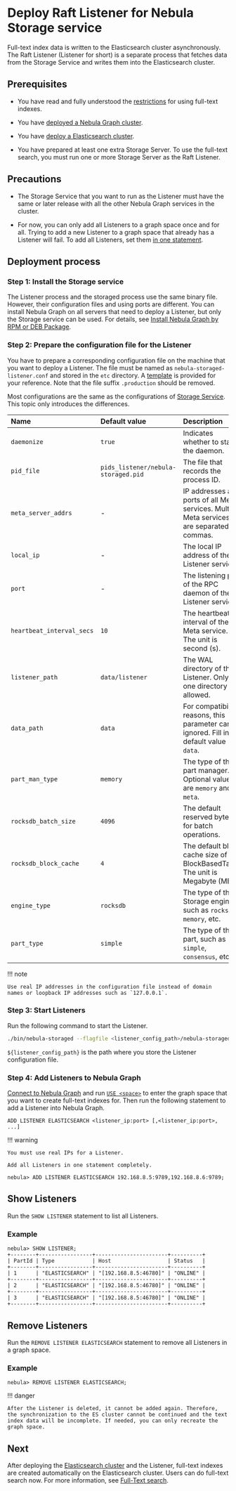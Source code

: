 # Deploy Raft Listener for Nebula Storage service

Full-text index data is written to the Elasticsearch cluster asynchronously. The Raft Listener (Listener for short) is a separate process that fetches data from the Storage Service and writes them into the Elasticsearch cluster.

## Prerequisites

* You have read and fully understood the [restrictions](../../4.deployment-and-installation/6.deploy-text-based-index/1.text-based-index-restrictions.md) for using full-text indexes.

* You have [deployed a Nebula Graph cluster](../2.compile-and-install-nebula-graph/deploy-nebula-graph-cluster.md).

* You have [deploy a Elasticsearch cluster](./2.deploy-es.md).

* You have prepared at least one extra Storage Server. To use the full-text search, you must run one or more Storage Server as the Raft Listener.

## Precautions

* The Storage Service that you want to run as the Listener must have the same or later release with all the other Nebula Graph services in the cluster.

* For now, you can only add all Listeners to a graph space once and for all. Trying to add a new Listener to a graph space that already has a Listener will fail. To add all Listeners, set them [in one statement](#step_3_add_listeners_to_nebula_graph).

## Deployment process

### Step 1: Install the Storage service

The Listener process and the storaged process use the same binary file. However, their configuration files and using ports are different. You can install Nebula Graph on all servers that need to deploy a Listener, but only the Storage service can be used. For details, see [Install Nebula Graph by RPM or DEB Package](../2.compile-and-install-nebula-graph/2.install-nebula-graph-by-rpm-or-deb.md).

### Step 2: Prepare the configuration file for the Listener

You have to prepare a corresponding configuration file on the machine that you want to deploy a Listener. The file must be named as `nebula-storaged-listener.conf` and stored in the `etc` directory. A [template](https://github.com/vesoft-inc/nebula-storage/blob/master/conf/nebula-storaged-listener.conf.production) is provided for your reference. Note that the file suffix `.production` should be removed.

Most configurations are the same as the configurations of [Storage Service](../../5.configurations-and-logs/1.configurations/4.storage-config.md). This topic only introduces the differences.

| Name         | Default value                   | Description              |
| :----------- | :----------------------- | :------------------|
| `daemonize` | `true`                    |  Indicates whether to start the daemon. |
| `pid_file`  | `pids_listener/nebula-storaged.pid` | The file that records the process ID.   |
| `meta_server_addrs` | - | IP addresses and ports of all Meta services. Multiple Meta services are separated by commas. |
| `local_ip` | - | The local IP address of the Listener service. |
| `port` | - | The listening port of the RPC daemon of the Listener service. |
| `heartbeat_interval_secs` | `10` | The heartbeat interval of the Meta service. The unit is second (s). |
| `listener_path` | `data/listener` | The WAL directory of the Listener. Only one directory is allowed. |
| `data_path` | `data` | For compatibility reasons, this parameter can be ignored. Fill in the default value `data`. |
| `part_man_type` | `memory` | The type of the part manager. Optional values ​​are `memory` and `meta`. |
| `rocksdb_batch_size` | `4096` | The default reserved bytes for batch operations. |
| `rocksdb_block_cache` | `4` | The default block cache size of BlockBasedTable. The unit is Megabyte (MB). |
| `engine_type` | `rocksdb` | The type of the Storage engine, such as `rocksdb`, `memory`, etc. |
| `part_type` | `simple`| The type of the part, such as `simple`, `consensus`, etc. |

!!! note

    Use real IP addresses in the configuration file instead of domain names or loopback IP addresses such as `127.0.0.1`.

### Step 3: Start Listeners

Run the following command to start the Listener.

```bash
./bin/nebula-storaged --flagfile <listener_config_path>/nebula-storaged-listener.conf
```

`${listener_config_path}` is the path where you store the Listener configuration file.

### Step 4: Add Listeners to Nebula Graph

[Connect to Nebula Graph](../../2.quick-start/3.connect-to-nebula-graph.md) and run [`USE <space>`](../../3.ngql-guide/9.space-statements/2.use-space.md) to enter the graph space that you want to create full-text indexes for. Then run the following statement to add a Listener into Nebula Graph.

```ngql
ADD LISTENER ELASTICSEARCH <listener_ip:port> [,<listener_ip:port>, ...]
```

!!! warning

    You must use real IPs for a Listener.

    Add all Listeners in one statement completely.

```ngql
nebula> ADD LISTENER ELASTICSEARCH 192.168.8.5:9789,192.168.8.6:9789;
```

## Show Listeners

Run the `SHOW LISTENER` statement to list all Listeners.

### Example

```ngql
nebula> SHOW LISTENER;
+--------+-----------------+-----------------------+----------+
| PartId | Type            | Host                  | Status   |
+--------+-----------------+-----------------------+----------+
| 1      | "ELASTICSEARCH" | "[192.168.8.5:46780]" | "ONLINE" |
+--------+-----------------+-----------------------+----------+
| 2      | "ELASTICSEARCH" | "[192.168.8.5:46780]" | "ONLINE" |
+--------+-----------------+-----------------------+----------+
| 3      | "ELASTICSEARCH" | "[192.168.8.5:46780]" | "ONLINE" |
+--------+-----------------+-----------------------+----------+
```

## Remove Listeners

Run the `REMOVE LISTENER ELASTICSEARCH` statement to remove all Listeners in a graph space.

### Example

```ngql
nebula> REMOVE LISTENER ELASTICSEARCH;
```

!!! danger

    After the Listener is deleted, it cannot be added again. Therefore, the synchronization to the ES cluster cannot be continued and the text index data will be incomplete. If needed, you can only recreate the graph space.

## Next

After deploying the [Elasticsearch cluster](2.deploy-es.md) and the Listener, full-text indexes are created automatically on the Elasticsearch cluster. Users can do full-text search now. For more information, see [Full-Text search](../../3.ngql-guide/15.full-text-index-statements/1.search-with-text-based-index.md).
